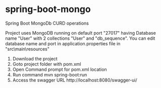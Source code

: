 # spring-boot-mongo
Spring Boot MongoDb CURD operations

Project uses MongoDB running on default port "27017"
having Database name "User" with 2 collections "User" and "db_sequence".
You can edit database name and port in application.properties file in "src\main\resources"

1. Download the project
2. Goto project folder with pom.xml
3. Open Command prompt for pom.xml location
4. Run command mvn spring-boot:run
5. Access the swagger URL http://localhost:8080/swagger-ui/
